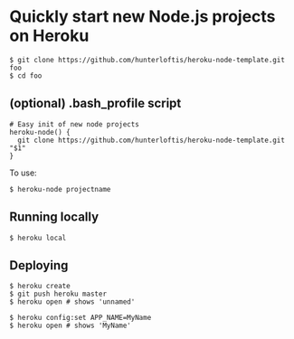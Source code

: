 # Quickly start new Node.js projects on Heroku

```
$ git clone https://github.com/hunterloftis/heroku-node-template.git foo
$ cd foo
```

## (optional) .bash_profile script

```
# Easy init of new node projects
heroku-node() {
  git clone https://github.com/hunterloftis/heroku-node-template.git "$1"
}
```

To use:

```
$ heroku-node projectname
```

## Running locally

```
$ heroku local
```

## Deploying

```
$ heroku create
$ git push heroku master
$ heroku open # shows 'unnamed'

$ heroku config:set APP_NAME=MyName
$ heroku open # shows 'MyName'
```
